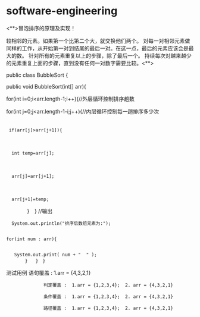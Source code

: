 # software-engineering

<**>冒泡排序的原理及实现！


较相邻的元素。如果第一个比第二个大，就交换他们两个。 
对每一对相邻元素做同样的工作，从开始第一对到结尾的最后一对。在这一点，最后的元素应该会是最大的数。 
针对所有的元素重复以上的步骤，除了最后一个。
持续每次对越来越少的元素重复上面的步骤，直到没有任何一对数字需要比较。<**>

public class BubbleSort {
 

public void BubbleSort(int[] arr){
 
 
 for(int i=0;i<arr.length-1;i++){//外层循环控制排序趟数
　　　　　　
   
   
   for(int j=0;j<arr.length-1-i;j++){//内层循环控制每一趟排序多少次
　　　　　　　　
     
     
     if(arr[j]>arr[j+1]){
　　　　　　　　
      
      
      int temp=arr[j];
　　　　　　　　
      
      arr[j]=arr[j+1];
　　　　　　　　
      
      arr[j+1]=temp;
　　　　}　}
        //输出
      
      
      System.out.println("排序后数组元素为:");
       
    
    for(int num : arr){
        
       
       System.out.print( num + "  " );
           }   }　}
  
  
  测试用例
                  语句覆盖 :  1.arr = {4,3,2,1}

                  判定覆盖 :  1.arr = {1,2,3,4};  2. arr = {4,3,2,1}

                  条件覆盖 :  1.arr = {1,2,3,4};  2. arr = {4,3,2,1}

                  路径覆盖 :  1.arr = {1,2,3,4};  2. arr = {4,3,2,1}
